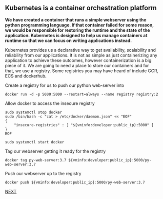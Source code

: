 ## Kubernetes is a container orchestration platform
**We have created a container that runs a simple webserver using the python programming language. If that container failed for some reason, we would be responsible for restoring the runtime and the state of the application. Kubernetes is designed to help us manage containers at runtime so that we can focus on writing applications instead.**

Kubernetes provides us a declarative way to get availability, scalability and reliability from our applications. It is not as simple as just containerizing any application to achieve these outcomes, however containerization is a big piece of it. We are going to need a place to store our containers and for that, we use a registry. Some registries you may have heard of include GCR, ECS and dockerhub.

Create a registry for us to push our python web-server into
```ctr:developer
docker run -d -p 5000:5000 --restart=always --name registry registry:2
```

Allow docker to access the insecure registry
```ctr:developer
sudo systemctl stop docker
sudo /bin/bash -c "cat > /etc/docker/daemon.json" << "EOF"
{
    "insecure-registries" : [ "${vminfo:developer:public_ip}:5000" ]
}
EOF

sudo systemctl start docker
```

Tag our webserver getting it ready for the registry
```ctr:developer
docker tag py-web-server:3.7 ${vminfo:developer:public_ip}:5000/py-web-server:3.7
```

Push our webserver up to the registry
```ctr:developer
docker push ${vminfo:developer:public_ip}:5000/py-web-server:3.7
```

[NEXT](./step05.md)